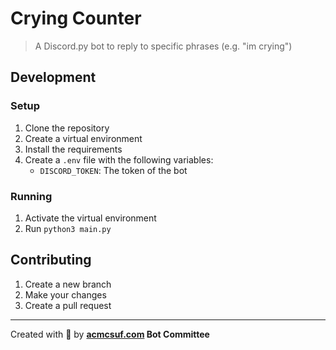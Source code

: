 # Crying Counter

> A Discord.py bot to reply to specific phrases (e.g. "im crying")

## Development

### Setup

1. Clone the repository
1. Create a virtual environment
1. Install the requirements
1. Create a `.env` file with the following variables:
    - `DISCORD_TOKEN`: The token of the bot

### Running

1. Activate the virtual environment
1. Run `python3 main.py`

## Contributing

1. Create a new branch
1. Make your changes
1. Create a pull request

---

Created with 💖 by **[acmcsuf.com](https://acmcsuf.com) Bot Committee**
